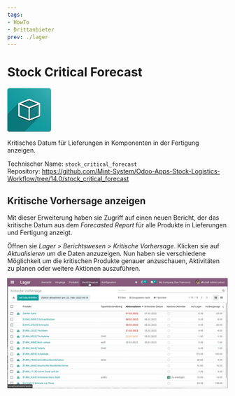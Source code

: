 ```yaml
---
tags:
- HowTo
- Drittanbieter
prev: ./lager
---
```

# Stock Critical Forecast
![icon_oms_box](assets/icon_oms_box.png)

Kritisches Datum für Lieferungen in Komponenten in der Fertigung anzeigen.

Technischer Name: `stock_critical_forecast`\
Repository: <https://github.com/Mint-System/Odoo-Apps-Stock-Logistics-Workflow/tree/14.0/stock_critical_forecast>

## Kritische Vorhersage anzeigen

Mit dieser Erweiterung haben sie Zugriff auf einen neuen Bericht, der das kritische Datum aus dem *Forecasted Report* für alle Produkte in Lieferungen und Fertigung anzeigt.

Öffnen sie *Lager > Berichtswesen > Kritische Vorhersage*. Klicken sie auf *Aktualisieren* um die Daten anzuzeigen. Nun haben sie verschiedene Möglichkeit um die kritischen Produkte genauer anzuschauen, Aktivitäten zu planen oder weitere Aktionen auszuführen.

![Stock Critical Forecast](assets/Stock%20Critical%20Forecast.gif)